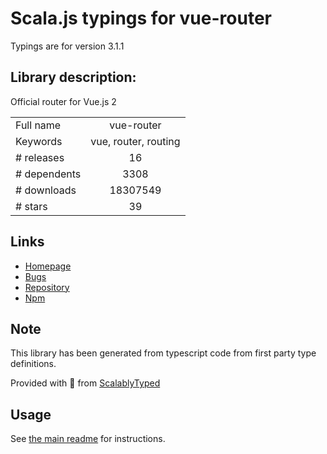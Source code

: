 
# Scala.js typings for vue-router

Typings are for version 3.1.1

## Library description:
Official router for Vue.js 2

|                    |                 |
| ------------------ | :-------------: |
| Full name          | vue-router |
| Keywords           | vue, router, routing |
| # releases         | 16 |
| # dependents       | 3308 |
| # downloads        | 18307549 |
| # stars            | 39 |

## Links
- [Homepage](https://github.com/vuejs/vue-router#readme)
- [Bugs](https://github.com/vuejs/vue-router/issues)
- [Repository](https://github.com/vuejs/vue-router)
- [Npm](https://www.npmjs.com/package/vue-router)
    


## Note
This library has been generated from typescript code from first party type definitions.

Provided with :purple_heart: from [ScalablyTyped](https://github.com/oyvindberg/ScalablyTyped)

## Usage
See [the main readme](../../readme.md) for instructions.


